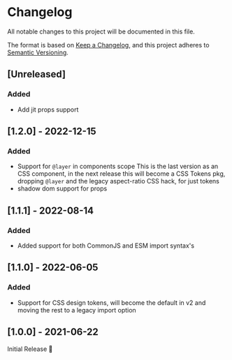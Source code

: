 # Changelog
All notable changes to this project will be documented in this file.

The format is based on [Keep a Changelog](https://keepachangelog.com/en/1.0.0/),
and this project adheres to [Semantic Versioning](https://semver.org/spec/v2.0.0.html).

## [Unreleased]

### Added
- Add jit props support

## [1.2.0] - 2022-12-15
### Added
- Support for `@layer` in components scope
  This is the last version as an CSS component,
  in the next release this will become a CSS Tokens pkg,
  dropping `@layer` and the legacy aspect-ratio CSS hack, for just tokens
- shadow dom support for props

## [1.1.1] - 2022-08-14
### Added
- Added support for both CommonJS and ESM import syntax's

## [1.1.0] - 2022-06-05
### Added
- Support for CSS design tokens,
  will become the default in v2 and moving the rest to a legacy import option

## [1.0.0] - 2021-06-22
Initial Release 🎉
